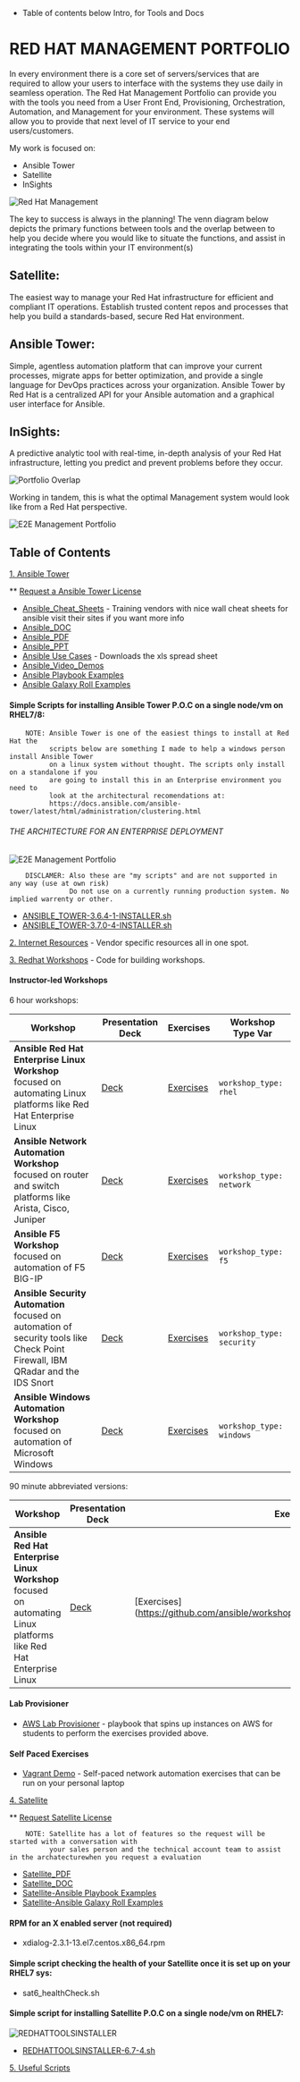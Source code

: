 * Table of contents below Intro, for Tools and Docs

# RED HAT MANAGEMENT PORTFOLIO
In every environment there is a core set of servers/services that are required to allow your users to interface with the systems they use daily in seamless operation. The Red Hat Management Portfolio can provide you with the tools you need from a User Front End, Provisioning, Orchestration, Automation, and Management for your environment. These systems will allow you to provide that next level of IT service to your end users/customers. 

My work is focused on: 
* Ansible Tower
* Satellite
* InSights

![Red Hat Management](./PNG/Red_Hat_Management.png)

The key to success is always in the planning! The venn diagram below depicts the primary functions between tools and the overlap between to help you decide where you would like to situate the functions, and assist in integrating the tools within your IT environment(s) 
## Satellite: 
The easiest way to manage your Red Hat infrastructure for efficient and compliant IT operations. Establish trusted content repos and processes that help you build a standards-based, secure Red Hat environment. 
## Ansible Tower: 
Simple, agentless automation platform that can improve your current processes, migrate apps for better optimization, and provide a single language for DevOps practices across your organization. Ansible Tower by Red Hat is a centralized API for your Ansible automation and a graphical user interface for Ansible.
## InSights: 
A predictive analytic tool with real-time, in-depth analysis of your Red Hat infrastructure, letting you predict and prevent problems before they occur.

![Portfolio Overlap](./PNG/RedHat_Management_Portfolio.png)

Working in tandem, this is what the optimal Management system would look like from a Red Hat perspective.

![E2E Management Portfolio](./PNG/E2E_RedHat_Management_Portfolio.png)

## Table of Contents

[1. Ansible Tower](./Ansible_Tower)

 ** [Request a Ansible Tower License](https://www.redhat.com/en/technologies/management/ansible/try-it?extIdCarryOver=true&sc_cid=701f2000001OH6uAAG)
 
 * [Ansible_Cheat_Sheets](./Ansible_Tower/Ansible_Cheat_Sheets) - Training vendors with nice wall cheat sheets for ansible visit their sites if you want more info
 * [Ansible_DOC](./Ansible_Tower/Ansible_DOC)
 * [Ansible_PDF](./Ansible_Tower/Ansible_PDF)
 * [Ansible_PPT](./Ansible_Tower/Ansible_PPT)
 * [Ansible Use Cases](https://bitbucket.org/ShaddGallegos/redhattoolsinstaller/raw/0c291ee9fd53093599a7f6ed8762cf4b7ad985c4/Ansible_Tower/Ansible_Use_Cases/Ansible%20Use%20Case%20List.xlsx) - Downloads the xls spread sheet
 * [Ansible_Video_Demos](./Ansible_Tower/Ansible_Video_Demos)
 * [Ansible Playbook Examples](./Ansible_Tower/Ansible_Resources/ANSIBLE_GITHUB.md )
 * [Ansible Galaxy Roll Examples](./Ansible_Tower/Ansible_Resources/ANSIBLE_GALAXY.md )

#### Simple Scripts for installing Ansible Tower P.O.C on a single node/vm on RHEL7/8:
        NOTE: Ansible Tower is one of the easiest things to install at Red Hat the 
              scripts below are something I made to help a windows person install Ansible Tower 
              on a linux system without thought. The scripts only install on a standalone if you 
              are going to install this in an Enterprise environment you need to 
              look at the architectural recomendations at: 
              https://docs.ansible.com/ansible-tower/latest/html/administration/clustering.html

###### THE ARCHITECTURE FOR AN ENTERPRISE DEPLOYMENT
![E2E Management Portfolio](./Ansible_Tower/PNG/AnsibleCluster.png)

        DISCLAMER: Also these are "my scripts" and are not supported in any way (use at own risk) 
                   Do not use on a currently running production system. No implied warrenty or other.
 
 * [ANSIBLE_TOWER-3.6.4-1-INSTALLER.sh](https://bitbucket.org/ShaddGallegos/redhattoolsinstaller/raw/0c291ee9fd53093599a7f6ed8762cf4b7ad985c4/Ansible_Tower/ANSIBLE_TOWER-3.6.4-1-INSTALLER.sh)
 * [ANSIBLE_TOWER-3.7.0-4-INSTALLER.sh](https://bitbucket.org/ShaddGallegos/redhattoolsinstaller/raw/0c291ee9fd53093599a7f6ed8762cf4b7ad985c4/Ansible_Tower/ANSIBLE_TOWER-3.7.0-4-INSTALLER.sh)

[2. Internet Resources](./Ansible_Tower/Ansible_Resources/Internet_Resources/README.md) - Vendor specific resources all in one spot.
  
[3. Redhat Workshops](https://github.com/ansible/workshops) - Code for building workshops.

#### Instructor-led Workshops

6 hour workshops:

| Workshop   | Presentation Deck  | Exercises  | Workshop Type Var   |
|---|---|---|---|
| **Ansible Red Hat Enterprise Linux Workshop** <br> focused on automating Linux platforms like Red Hat Enterprise Linux  | [Deck](https://github.com/ansible/workshops/raw/devel/decks/ansible_rhel.pdf) | [Exercises](https://github.com/ansible/workshops/tree/devel/exercises/ansible_rhel)  | `workshop_type: rhel`  |
| **Ansible Network Automation Workshop** <br> focused on router and switch platforms like Arista, Cisco, Juniper   | [Deck](https://github.com/ansible/workshops/raw/devel/decks/ansible_network.pdf) | [Exercises](https://github.com/ansible/workshops/tree/devel/exercises/ansible_network)  | `workshop_type: network`  |
| **Ansible F5 Workshop** <br> focused on automation of F5 BIG-IP  | [Deck](https://github.com/ansible/workshops/raw/devel/decks/ansible_f5.pdf) | [Exercises](https://github.com/ansible/workshops/tree/devel/exercises/ansible_f5)   | `workshop_type: f5` |
| **Ansible Security Automation** <br> focused on automation of security tools like Check Point Firewall, IBM QRadar and the IDS Snort  | [Deck](https://github.com/ansible/workshops/raw/devel/decks/ansible_security.pdf) | [Exercises](https://github.com/ansible/workshops/tree/devel/exercises/ansible_security)   | `workshop_type: security` |
| **Ansible Windows Automation Workshop** <br> focused on automation of Microsoft Windows  | [Deck](https://github.com/ansible/workshops/raw/devel/decks/ansible_windows.pdf) | [Exercises](https://github.com/ansible/workshops/tree/devel/exercises/ansible_windows)   | `workshop_type: windows` |

90 minute abbreviated versions:

| Workshop   | Presentation Deck  | Exercises  | Workshop Type Var   |
|---|---|---|---|
| **Ansible Red Hat Enterprise Linux Workshop** <br> focused on automating Linux platforms like Red Hat Enterprise Linux  | [Deck](https://github.com/ansible/workshops/raw/devel/decks/ansible_rhel_90.pdf) | [Exercises](https://github.com/ansible/workshops/tree/devel/exercises/ansible_rhel_90  | `workshop_type: rhel_90`  |

#### Lab Provisioner
 - [AWS Lab Provisioner](https://github.com/ansible/workshops/tree/devel/provisioner) - playbook that spins up instances on AWS for students to perform the exercises provided above.

#### Self Paced Exercises

 - [Vagrant Demo](https://github.com/ansible/workshops/tree/devel/vagrant-demo) - Self-paced network automation exercises that can be run on your personal laptop


[4. Satellite](./Satellite)

 ** [Request Satellite License](https://www.redhat.com/en/technologies/management/smart-management)

        NOTE: Satellite has a lot of features so the request will be started with a conversation with 
              your sales person and the technical account team to assist in the archatecturewhen you request a evaluation 

 * [Satellite_PDF](./Satellite/Satellite_PDF)
 * [Satellite_DOC](./Satellite/Satellite_DOC)
 * [Satellite-Ansible Playbook Examples](./Satellite/Satellite-Ansible_Resources/GITHUB_FOR_SATELLITE.md)
 * [Satellite-Ansible Galaxy Roll Examples](./Satellite/Satellite-Ansible_Resources/ANSIBLE_GALAXY_FOR_SATELLITE.md)
#### RPM for an X enabled server (not required) 
 * xdialog-2.3.1-13.el7.centos.x86_64.rpm
#### Simple script checking the health of your Satellite once it is set up on your RHEL7 sys:
 * sat6_healthCheck.sh
#### Simple script for installing Satellite P.O.C on a single node/vm on RHEL7:

![REDHATTOOLSINSTALLER](./Satellite/PNG/REDHATTOOLSINSTALLER-6.7.png)

 * [REDHATTOOLSINSTALLER-6.7-4.sh](https://bitbucket.org/ShaddGallegos/redhattoolsinstaller/raw/4a5891a4674f9d46ea4ed5ebc2df67dbe36b1b84/Satellite/REDHATTOOLSINSTALLER-6.7-4.sh)
  
[5. Useful Scripts](./Useful_Scripts)
